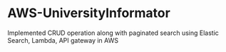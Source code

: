 # AWS-UniversityInformator
Implemented CRUD operation along with paginated search using Elastic Search, Lambda, API gateway in AWS
